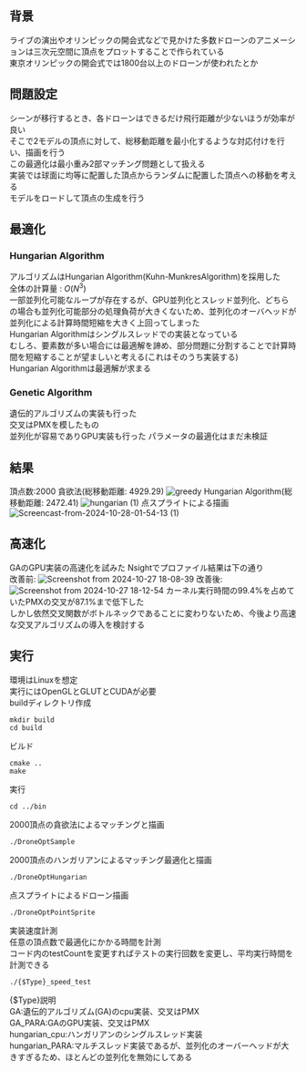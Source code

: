 ## 背景
ライブの演出やオリンピックの開会式などで見かけた多数ドローンのアニメーションは三次元空間に頂点をプロットすることで作られている  
東京オリンピックの開会式では1800台以上のドローンが使われたとか  

## 問題設定
シーンが移行するとき、各ドローンはできるだけ飛行距離が少ないほうが効率が良い  
そこで2モデルの頂点に対して、総移動距離を最小化するような対応付けを行い、描画を行う  
この最適化は最小重み2部マッチング問題として扱える  
実装では球面に均等に配置した頂点からランダムに配置した頂点への移動を考える  
モデルをロードして頂点の生成を行う

## 最適化
### Hungarian Algorithm
アルゴリズムはHungarian Algorithm(Kuhn-MunkresAlgorithm)を採用した  
全体の計算量 : $O(N^3)$  
一部並列化可能なループが存在するが、GPU並列化とスレッド並列化、どちらの場合も並列化可能部分の処理負荷が大きくないため、並列化のオーバヘッドが並列化による計算時間短縮を大きく上回ってしまった  
Hungarian Algorithmはシングルスレッドでの実装となっている  
むしろ、要素数が多い場合には最適解を諦め、部分問題に分割することで計算時間を短縮することが望ましいと考える(これはそのうち実装する)  
Hungarian Algorithmは最適解が求まる  

### Genetic Algorithm
遺伝的アルゴリズムの実装も行った  
交叉はPMXを模したもの  
並列化が容易でありGPU実装も行った 
パラメータの最適化はまだ未検証

## 結果
頂点数:2000
貪欲法(総移動距離: 4929.29)
![greedy](https://github.com/user-attachments/assets/85c41be8-d17b-4659-b130-b0f6d8ed19db)
Hungarian Algorithm(総移動距離: 2472.41)
![hungarian (1)](https://github.com/user-attachments/assets/be7f5667-deb4-4444-be73-ee1960d546d1)
点スプライトによる描画
![Screencast-from-2024-10-28-01-54-13 (1)](https://github.com/user-attachments/assets/d9f431ca-fa07-4143-8f37-bb6cd2b96573)


## 高速化
GAのGPU実装の高速化を試みた
Nsightでプロファイル結果は下の通り  
改善前:
![Screenshot from 2024-10-27 18-08-39](https://github.com/user-attachments/assets/ba282a32-8626-43de-9dc5-4f6cb75d5971)
改善後:
![Screenshot from 2024-10-27 18-12-54](https://github.com/user-attachments/assets/366f0dab-479a-4c00-afc2-97dac86f1adb)
カーネル実行時間の99.4%を占めていたPMXの交叉が87.1%まで低下した  
しかし依然交叉関数がボトルネックであることに変わりないため、今後より高速な交叉アルゴリズムの導入を検討する

## 実行
環境はLinuxを想定  
実行にはOpenGLとGLUTとCUDAが必要  
buildディレクトリ作成
```
mkdir build
cd build 
```
ビルド
```
cmake ..
make
```
実行
```
cd ../bin
```
2000頂点の貪欲法によるマッチングと描画
```
./DroneOptSample
```
2000頂点のハンガリアンによるマッチング最適化と描画
```
./DroneOptHungarian
```
点スプライトによるドローン描画
```
./DroneOptPointSprite
```
実装速度計測  
任意の頂点数で最適化にかかる時間を計測  
コード内のtestCountを変更すればテストの実行回数を変更し、平均実行時間を計測できる
```
./{$Type}_speed_test
```
{$Type}説明  
GA:遺伝的アルゴリズム(GA)のcpu実装、交叉はPMX  
GA_PARA:GAのGPU実装、交叉はPMX  
hungarian_cpu:ハンガリアンのシングルスレッド実装  
hungarian_PARA:マルチスレッド実装であるが、並列化のオーバーヘッドが大きすぎるため、ほとんどの並列化を無効にしてある
